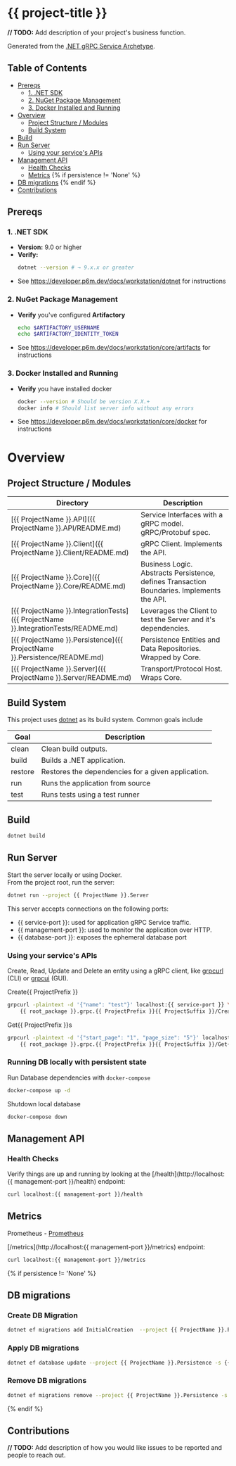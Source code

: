 # {{ project-title }}

**// TODO:** Add description of your project's business function.

Generated from the [.NET gRPC Service Archetype](https://github.com/p6m-archetypes/dotnet-grpc-service.archetype).

## Table of Contents
- [Prereqs](#prereqs)
  - [1. .NET SDK](#1-net-sdk)
  - [2. NuGet Package Management](#2-nuget-package-management)
  - [3. Docker Installed and Running](#3-docker-installed-and-running)
- [Overview](#overview)
  - [Project Structure / Modules](#project-structure--modules)
  - [Build System](#build-system)
- [Build](#build)
- [Run Server](#run-server)
  - [Using your service's APIs](#using-your-services-apis)
- [Management API](#management-api)
  - [Health Checks](#health-checks)
  - [Metrics](#metrics)
{% if persistence != 'None' %}
- [DB migrations](#db-migrations)
{% endif %}
- [Contributions](#contributions)

## Prereqs
### 1. .NET SDK  
- **Version:** 9.0 or higher  
- **Verify:**  
    ```bash
    dotnet --version # → 9.x.x or greater 
    ```
- See https://developer.p6m.dev/docs/workstation/dotnet for instructions
### 2. NuGet Package Management
- **Verify** you've configured **Artifactory**
    ```bash
    echo $ARTIFACTORY_USERNAME 
    echo $ARTIFACTORY_IDENTITY_TOKEN 
    ```
- See https://developer.p6m.dev/docs/workstation/core/artifacts for instructions
### 3. Docker Installed and Running
- **Verify** you have installed docker
    ```bash
    docker --version # Should be version X.X.+
    docker info # Should list server info without any errors
    ```
- See https://developer.p6m.dev/docs/workstation/core/docker for instructions

# Overview
## Project Structure / Modules

| Directory                                                                 | Description                                                                                |
|---------------------------------------------------------------------------|--------------------------------------------------------------------------------------------|
| [{{ ProjectName }}.API]({{ ProjectName }}.API/README.md)                              | Service Interfaces with a gRPC model. gRPC/Protobuf spec.                                  |
| [{{ ProjectName }}.Client]({{ ProjectName }}.Client/README.md)                        | gRPC Client. Implements the API.                                                           |
| [{{ ProjectName }}.Core]({{ ProjectName }}.Core/README.md)                            | Business Logic. Abstracts Persistence, defines Transaction Boundaries. Implements the API. |
| [{{ ProjectName }}.IntegrationTests]({{ ProjectName }}.IntegrationTests/README.md)    | Leverages the Client to test the Server and it's dependencies.                             |
| [{{ ProjectName }}.Persistence]({{ ProjectName }}.Persistence/README.md)              | Persistence Entities and Data Repositories. Wrapped by Core.                               | 
| [{{ ProjectName }}.Server]({{ ProjectName }}.Server/README.md)                        | Transport/Protocol Host.  Wraps Core.                                                      |



## Build System
This project uses [dotnet](https://learn.microsoft.com/en-us/dotnet/core/tools/dotnet#general) as its build system. Common goals include

| Goal    | Description                                        |
|---------|----------------------------------------------------|
| clean   | Clean build outputs.                               |
| build   | Builds a .NET application.                         |
| restore | Restores the dependencies for a given application. |
| run     | Runs the application from source                   |
| test    | Runs tests using a test runner                     |

## Build
```bash
dotnet build
```

## Run Server
Start the server locally or using Docker. <br> From the project root, run the server:
```bash
dotnet run --project {{ ProjectName }}.Server
```
This server accepts connections on the following ports:
- {{ service-port }}: used for application gRPC Service traffic.
- {{ management-port }}: used to monitor the application over HTTP.
- {{ database-port }}: exposes the ephemeral database port

### Using your service's APIs

Create, Read, Update and Delete an entity using a gRPC client, like [grpcurl](https://github.com/fullstorydev/grpcurl) (CLI) or [grpcui](https://github.com/fullstorydev/grpcui) (GUI).

Create{{ ProjectPrefix }}
```bash
grpcurl -plaintext -d '{"name": "test"}' localhost:{{ service-port }} \
    {{ root_package }}.grpc.{{ ProjectPrefix }}{{ ProjectSuffix }}/Create{{ ProjectPrefix }}
```
Get{{ ProjectPrefix }}s
```bash
grpcurl -plaintext -d '{"start_page": "1", "page_size": "5"}' localhost:{{ service-port }} \
    {{ root_package }}.grpc.{{ ProjectPrefix }}{{ ProjectSuffix }}/Get{{ ProjectPrefix | pluralize}}
```

### Running DB locally with persistent state
Run Database dependencies with `docker-compose`
```bash 
docker-compose up -d
```

Shutdown local database
```bash 
docker-compose down
```


## Management API
### Health Checks
Verify things are up and running by looking at the [/health](http://localhost:{{ management-port }}/health) endpoint:
```bash
curl localhost:{{ management-port }}/health
```
## Metrics
Prometheus - [Prometheus](https://github.com/prometheus-net/prometheus-net)

[/metrics](http://localhost:{{ management-port }}/metrics) endpoint:
```bash
curl localhost:{{ management-port }}/metrics
```

{% if persistence != 'None' %}
## DB migrations
### Create DB Migration
```bash
dotnet ef migrations add InitialCreation  --project {{ ProjectName }}.Persistence -s {{ ProjectName }}.Server
```

### Apply DB migrations
```bash
dotnet ef database update --project {{ ProjectName }}.Persistence -s {{ ProjectName }}.Server
```

### Remove DB migrations
```bash
dotnet ef migrations remove --project {{ ProjectName }}.Persistence -s {{ ProjectName }}.Server
```
{% endif %}


## Contributions
**// TODO:** Add description of how you would like issues to be reported and people to reach out.
